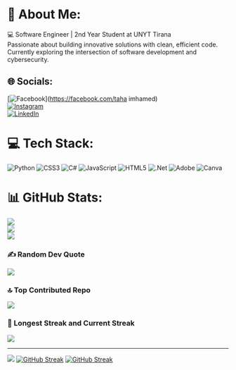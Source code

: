 # 💫 About Me:
💻 Software Engineer | 2nd Year Student at UNYT Tirana  
Passionate about building innovative solutions with clean, efficient code. Currently exploring the intersection of software development and cybersecurity.

## 🌐 Socials:
[![Facebook](https://img.shields.io/badge/Facebook-%231877F2.svg?logo=Facebook&logoColor=white)](https://facebook.com/taha imhamed)  
[![Instagram](https://img.shields.io/badge/Instagram-%23E4405F.svg?logo=Instagram&logoColor=white)](https://instagram.com/taha_imhamed)  
[![LinkedIn](https://img.shields.io/badge/LinkedIn-%230077B5.svg?logo=linkedin&logoColor=white)](https://www.linkedin.com/in/taha-hosine-588787334?utm_source=share&utm_campaign=share_via&utm_content=profile&utm_medium=ios_app)  

# 💻 Tech Stack:
![Python](https://img.shields.io/badge/python-%2314354C.svg?style=for-the-badge&logo=python&logoColor=white) 
![CSS3](https://img.shields.io/badge/css3-%231572B6.svg?style=for-the-badge&logo=css3&logoColor=white) 
![C#](https://img.shields.io/badge/c%23-%23239120.svg?style=for-the-badge&logo=csharp&logoColor=white) 
![JavaScript](https://img.shields.io/badge/javascript-%23323330.svg?style=for-the-badge&logo=javascript&logoColor=%23F7DF1E) 
![HTML5](https://img.shields.io/badge/html5-%23E34F26.svg?style=for-the-badge&logo=html5&logoColor=white) 
![.Net](https://img.shields.io/badge/.NET-5C2D91?style=for-the-badge&logo=.net&logoColor=white) 
![Adobe](https://img.shields.io/badge/adobe-%23FF0000.svg?style=for-the-badge&logo=adobe&logoColor=white) 
![Canva](https://img.shields.io/badge/Canva-%2300C4CC.svg?style=for-the-badge&logo=Canva&logoColor=white)  

# 📊 GitHub Stats:
![](https://github-readme-stats.vercel.app/api?username=taha-imhamed&theme=dark&hide_border=false&include_all_commits=false&count_private=false)  
![](https://github-readme-streak-stats.herokuapp.com/?user=taha-imhamed&theme=dark&hide_border=false)  
![](https://github-readme-stats.vercel.app/api/top-langs/?username=taha-imhamed&theme=dark&hide_border=false&include_all_commits=false&count_private=false&layout=compact)

### ✍️ Random Dev Quote
![](https://quotes-github-readme.vercel.app/api?type=horizontal&theme=radical)

### 🔝 Top Contributed Repo
![](https://github-contributor-stats.vercel.app/api?username=taha-imhamed&limit=5&theme=dark&combine_all_yearly_contributions=true)

### 👣 Longest Streak and Current Streak
![](https://github-readme-streak-stats.herokuapp.com/?user=taha-imhamed&theme=dark&hide_border=false)

---
[![](https://visitcount.itsvg.in/api?id=taha-imhamed&icon=0&color=0)](https://visitcount.itsvg.in)
[![GitHub Streak](https://github-readme-streak-stats.herokuapp.com?user=Taha-Imhamed)](https://git.io/streak-stats)
<a href="https://git.io/streak-stats"><img src="https://github-readme-streak-stats.herokuapp.com?user=Taha-Imhamed" alt="GitHub Streak" /></a>

<!-- Proudly created with GPRM ( https://gprm.itsvg.in ) -->
